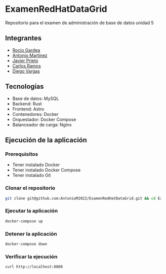 # ExamenRedHatDataGrid

Repositorio para el examen de administración de base de datos unidad 5

## Integrantes

- [Rocio Gardea](https://github.com/vanegardea)
- [Antonio Martínez](https://github.com/AntonioM2022)
- [Javier Prieto](https://github.com/JavierPrieto12)
- [Carlos Ramos](https://github.com/CarlosIRamosV)
- [Diego Vargas](https://github.com/DiegoAVargasE)

## Tecnologías

- Base de datos: MySQL
- Backend: Rust
- Frontend: Astro
- Contenedores: Docker
- Orquestador: Docker Compose
- Balanceador de carga: Nginx

## Ejecución de la aplicación

### Prerequisitos

- Tener instalado Docker
- Tener instalado Docker Compose
- Tener instalado Git

### Clonar el repositorio

```bash
git clone git@github.com:AntonioM2022/ExamenRedHatDataGrid.git && cd ExamenRedHatDataGrid
```

### Ejecutar la aplicación

```bash
docker-compose up
```

### Detener la aplicación

```bash
docker-compose down
```

### Verificar la ejecución

```bash
curl http://localhost:8080
```
